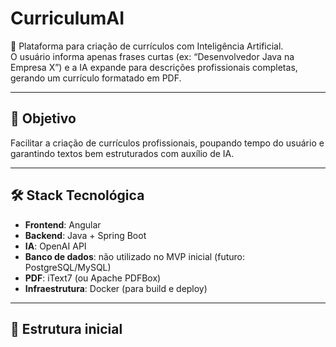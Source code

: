 # CurriculumAI

🚀 Plataforma para criação de currículos com Inteligência Artificial.  
O usuário informa apenas frases curtas (ex: “Desenvolvedor Java na Empresa X”) e a IA expande para descrições profissionais completas, gerando um currículo formatado em PDF.

---

## 📌 Objetivo
Facilitar a criação de currículos profissionais, poupando tempo do usuário e garantindo textos bem estruturados com auxílio de IA.

---

## 🛠️ Stack Tecnológica
- **Frontend**: Angular
- **Backend**: Java + Spring Boot
- **IA**: OpenAI API
- **Banco de dados**: não utilizado no MVP inicial (futuro: PostgreSQL/MySQL)
- **PDF**: iText7 (ou Apache PDFBox)
- **Infraestrutura**: Docker (para build e deploy)

---

## 📂 Estrutura inicial

